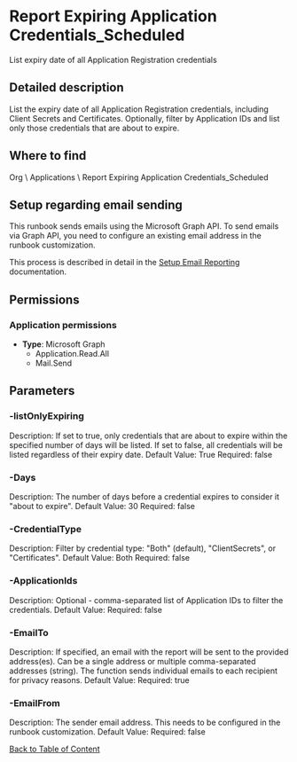 # Report Expiring Application Credentials_Scheduled

List expiry date of all Application Registration credentials

## Detailed description
List the expiry date of all Application Registration credentials, including Client Secrets and Certificates.
Optionally, filter by Application IDs and list only those credentials that are about to expire.

## Where to find
Org \ Applications \ Report Expiring Application Credentials_Scheduled

## Setup regarding email sending
This runbook sends emails using the Microsoft Graph API. To send emails via Graph API, you need to configure an existing email address in the runbook customization.

This process is described in detail in the [Setup Email Reporting](https://github.com/realmjoin/realmjoin-runbooks/tree/master/docs/general/setup-email-reporting.md) documentation.

## Permissions
### Application permissions
- **Type**: Microsoft Graph
  - Application.Read.All
  - Mail.Send


## Parameters
### -listOnlyExpiring
Description: If set to true, only credentials that are about to expire within the specified number of days will be listed.
If set to false, all credentials will be listed regardless of their expiry date.
Default Value: True
Required: false

### -Days
Description: The number of days before a credential expires to consider it "about to expire".
Default Value: 30
Required: false

### -CredentialType
Description: Filter by credential type: "Both" (default), "ClientSecrets", or "Certificates".
Default Value: Both
Required: false

### -ApplicationIds
Description: Optional - comma-separated list of Application IDs to filter the credentials.
Default Value: 
Required: false

### -EmailTo
Description: If specified, an email with the report will be sent to the provided address(es).
Can be a single address or multiple comma-separated addresses (string).
The function sends individual emails to each recipient for privacy reasons.
Default Value: 
Required: true

### -EmailFrom
Description: The sender email address. This needs to be configured in the runbook customization.
Default Value: 
Required: false


[Back to Table of Content](../../../README.md)

